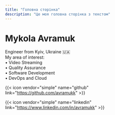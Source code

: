 ```yaml
---
title: "Головна сторінка"
description: "Це моя головна сторінка з текстом"
---
```


  # Mykola Avramuk
  <p>Engineer from Kyiv, Ukraine 🇺🇦 <br>
    My area of interest: <br>
    • Video Streaming <br>
    • Quality Assurance<br>
    • Software Development<br>
    • DevOps and Cloud<br>
  </p>

{{< icon vendor="simple" name="github" link="https://github.com/avramukk" >}} 

{{< icon vendor="simple" name="linkedin" link="https://www.linkedin.com/in/avramukk" >}}
